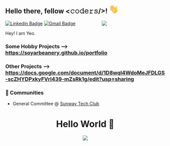 <h2> Hello there, fellow <𝚌𝚘𝚍𝚎𝚛𝚜/>! <img src="https://raw.githubusercontent.com/ABSphreak/ABSphreak/master/gifs/Hi.gif" width="30px"></h2>

<img align='right' src='https://user-images.githubusercontent.com/5713670/87202985-820dcb80-c2b6-11ea-9f56-7ec461c497c3.gif' width='200"'>

[![Linkedin Badge](https://img.shields.io/badge/-yeoyeewen-blue?style=flat-square&logo=Linkedin&logoColor=white&link=https://www.linkedin.com/in/louisyeo-135/)](https://www.linkedin.com/in/louisyeo-135/) 
[![Gmail Badge](https://img.shields.io/badge/-yeoyeewen@gmail.com-c14438?style=flat-square&logo=Gmail&logoColor=white&link=mailto:yeoyeewen@gmail.com)](mailto:yeoyeewen@gmail.com)

Hey! I am Yeo. 

### Some Hobby Projects --> https://soyarbeanery.github.io/portfolio

### Other Projects --> https://docs.google.com/document/d/1D8wql4WdoMeJFDLGS-scZHYDPxkyFVrl439-mZsRk1g/edit?usp=sharing

### 👯 Communities
* General Committee @ [Sunway Tech Club](https://github.com/sunwaytechclub)

<h1 align="center">Hello World 👋</h1>

<p align='center'>
  
  <!--<a href="https://wa.me/5518996643974?text=Olá!%20Alexandre">
    <img src="https://img.shields.io/badge/WHATSAPP-%2325D366.svg?&style=for-the-badge&logo=whatsapp&logoColor=white" />    
  </a>&nbsp;&nbsp;-->
  
</p>

<p align='center'>
  <a href="#"><img src="https://github-readme-stats.vercel.app/api?username=SoyarBeanery&show_icons=true&count_private=true&theme=dark" width="350"></a>
</p>
